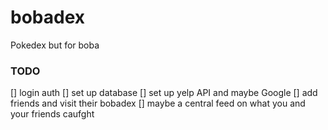 # bobadex

Pokedex but for boba

### TODO
[] login auth
[] set up database
[] set up yelp API and maybe Google
[] add friends and visit their bobadex
[] maybe a central feed on what you and your friends caufght